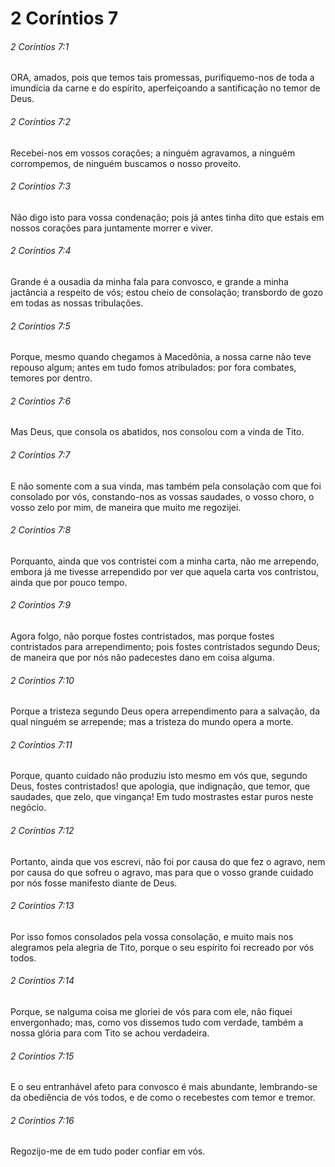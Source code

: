 # 2 Coríntios 7

###### 2 Coríntios 7:1

ORA, amados, pois que temos tais promessas, purifiquemo-nos de toda a imundícia da carne e do espírito, aperfeiçoando a santificação no temor de Deus.

###### 2 Coríntios 7:2

Recebei-nos em vossos corações; a ninguém agravamos, a ninguém corrompemos, de ninguém buscamos o nosso proveito.

###### 2 Coríntios 7:3

Não digo isto para vossa condenação; pois já antes tinha dito que estais em nossos corações para juntamente morrer e viver.

###### 2 Coríntios 7:4

Grande é a ousadia da minha fala para convosco, e grande a minha jactância a respeito de vós; estou cheio de consolação; transbordo de gozo em todas as nossas tribulações.

###### 2 Coríntios 7:5

Porque, mesmo quando chegamos à Macedônia, a nossa carne não teve repouso algum; antes em tudo fomos atribulados: por fora combates, temores por dentro.

###### 2 Coríntios 7:6

Mas Deus, que consola os abatidos, nos consolou com a vinda de Tito.

###### 2 Coríntios 7:7

E não somente com a sua vinda, mas também pela consolação com que foi consolado por vós, constando-nos as vossas saudades, o vosso choro, o vosso zelo por mim, de maneira que muito me regozijei.

###### 2 Coríntios 7:8

Porquanto, ainda que vos contristei com a minha carta, não me arrependo, embora já me tivesse arrependido por ver que aquela carta vos contristou, ainda que por pouco tempo.

###### 2 Coríntios 7:9

Agora folgo, não porque fostes contristados, mas porque fostes contristados para arrependimento; pois fostes contristados segundo Deus; de maneira que por nós não padecestes dano em coisa alguma.

###### 2 Coríntios 7:10

Porque a tristeza segundo Deus opera arrependimento para a salvação, da qual ninguém se arrepende; mas a tristeza do mundo opera a morte.

###### 2 Coríntios 7:11

Porque, quanto cuidado não produziu isto mesmo em vós que, segundo Deus, fostes contristados! que apologia, que indignação, que temor, que saudades, que zelo, que vingança! Em tudo mostrastes estar puros neste negócio.

###### 2 Coríntios 7:12

Portanto, ainda que vos escrevi, não foi por causa do que fez o agravo, nem por causa do que sofreu o agravo, mas para que o vosso grande cuidado por nós fosse manifesto diante de Deus.

###### 2 Coríntios 7:13

Por isso fomos consolados pela vossa consolação, e muito mais nos alegramos pela alegria de Tito, porque o seu espírito foi recreado por vós todos.

###### 2 Coríntios 7:14

Porque, se nalguma coisa me gloriei de vós para com ele, não fiquei envergonhado; mas, como vos dissemos tudo com verdade, também a nossa glória para com Tito se achou verdadeira.

###### 2 Coríntios 7:15

E o seu entranhável afeto para convosco é mais abundante, lembrando-se da obediência de vós todos, e de como o recebestes com temor e tremor.

###### 2 Coríntios 7:16

Regozijo-me de em tudo poder confiar em vós.

